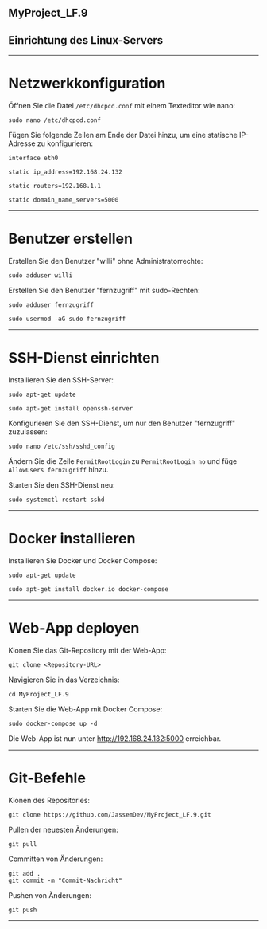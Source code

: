 ## MyProject_LF.9

## Einrichtung des Linux-Servers
---

# Netzwerkkonfiguration
Öffnen Sie die Datei `/etc/dhcpcd.conf` mit einem Texteditor wie nano:

```
sudo nano /etc/dhcpcd.conf
```

Fügen Sie folgende Zeilen am Ende der Datei hinzu, um eine statische IP-Adresse zu konfigurieren:

```
interface eth0
```
```
static ip_address=192.168.24.132
```
```
static routers=192.168.1.1
```
```
static domain_name_servers=5000
```

---

# Benutzer erstellen
 Erstellen Sie den Benutzer "willi" ohne Administratorrechte:

```
sudo adduser willi
```

Erstellen Sie den Benutzer "fernzugriff" mit sudo-Rechten:

```
sudo adduser fernzugriff
```
```
sudo usermod -aG sudo fernzugriff
```

---

# SSH-Dienst einrichten
Installieren Sie den SSH-Server:

```
sudo apt-get update
```
```
sudo apt-get install openssh-server
```

Konfigurieren Sie den SSH-Dienst, um nur den Benutzer "fernzugriff" zuzulassen:

```
sudo nano /etc/ssh/sshd_config
```

Ändern Sie die Zeile `PermitRootLogin` zu `PermitRootLogin no` und füge `AllowUsers fernzugriff` hinzu.

Starten Sie den SSH-Dienst neu:

```
sudo systemctl restart sshd
```

---

# Docker installieren
Installieren Sie Docker und Docker Compose:

```
sudo apt-get update
```
```
sudo apt-get install docker.io docker-compose
```

---

# Web-App deployen
Klonen Sie das Git-Repository mit der Web-App:

```
git clone <Repository-URL>
```

Navigieren Sie in das Verzeichnis:

```
cd MyProject_LF.9
```

Starten Sie die Web-App mit Docker Compose:

```
sudo docker-compose up -d
```

Die Web-App ist nun unter http://192.168.24.132:5000 erreichbar.

---

# Git-Befehle
Klonen des Repositories:

```
git clone https://github.com/JassemDev/MyProject_LF.9.git
```

Pullen der neuesten Änderungen:

```
git pull
```

Committen von Änderungen:

```
git add .
git commit -m "Commit-Nachricht"
```

Pushen von Änderungen:

```
git push
```

---
